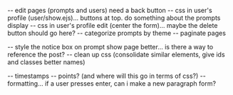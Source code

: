 -- edit pages (prompts and users) need a back button
-- css in user's profile (user/show.ejs)... buttons at top. do something about the prompts display
-- css in user's profile edit (center the form)... maybe the delete button should go here?
-- categorize prompts by theme
-- paginate pages

-- style the notice box on prompt show page better... is there a way to reference the post?
-- clean up css (consolidate similar elements, give ids and classes better names)


-- timestamps
-- points? (and where will this go in terms of css?)
-- formatting... if a user presses enter, can i make a new paragraph form?

